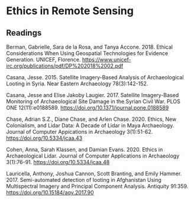 # Ethics in Remote Sensing

## Readings

Berman, Gabrielle, Sara de la Rosa, and Tanya Accone. 2018. 
Ethical Considerations When Using Geospatial Technologies for Evidence Generation. 
UNICEF, Florence. <https://www.unicef-irc.org/publications/pdf/DP%202018%2002.pdf>

Casana, Jesse. 2015. Satellite Imagery-Based Analysis of Archaeological Looting in
Syria. Near Eastern Archaeology 78(3):142-152.

Casana, Jesse and Elise Jakoby Laugier. 2017. Satellite Imagery-Based Monitoring of 
Archaeological Site Damage in the Syrian Civil War. PLOS ONE 12(11):e0188589.
<https://doi.org/10.1371/journal.pone.0188589>

Chase, Adrian S.Z., Diane Chase, and Arlen Chase. 2020. Ethics, New Colonialism, and
Lidar Data: A Decade of Lidar in Maya Archaeology. Journal of Computer Appications in
Archaeology 3(1):51-62. <https://doi.org/10.5334/jcaa.43>

Cohen, Anna, Sarah Klassen, and Damian Evans. 2020. Ethics in Archaeological Lidar.
Journal of Computer Applications in Archaeology 3(1):76-91. 
<https://doi.org/10.5334/jcaa.48>

Lauricella, Anthony, Joshua Cannon, Scott Branting, and Emily Hammer. 2017. 
Semi-automated detection of looting in Afghanistan Using Multispectral Imagery and
Principal Component Analysis. Antiquity 91:359. <https://doi.org/10.15184/aqy.2017.90>